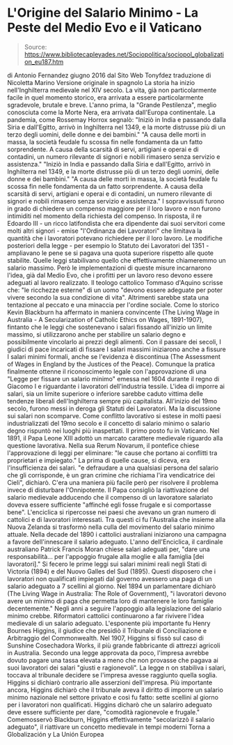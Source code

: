 # L'Origine del Salario Minimo - La Peste del Medio Evo e il Vaticano

> Source: https://www.bibliotecapleyades.net/Sociopolitica/sociopol_globalization_eu187.htm

di Antonio Fernandez
giugno 2016
dal Sito Web Tonyfdez
traduzione di Nicoletta Marino
Versione originale in spagnolo
La storia ha inizio nell'Inghilterra medievale nel XIV secolo. La vita, già non particolarmente facile in quel momento storico, era arrivata a essere particolarmente sgradevole, brutale e breve.
L'anno prima, la "Grande Pestilenza", meglio conosciuta come la Morte Nera, era arrivata dall'Europa continentale.
La pandemia, come Rossemay Horrox segnalò:
"Iniziò in India e passando dalla Siria e dall'Egitto, arrivò in Inghilterra nel 1349, e la morte distrusse più di un terzo degli uomini, delle donne e dei bambini." "A causa delle morti in massa, la società feudale fu scossa fin nelle fondamenta da un fatto sorprendente. A causa della scarsità di servi, artigiani e operai e di contadini, un numero rilevante di signori e nobili rimasero senza servizio e assistenza."
"Iniziò in India e passando dalla Siria e dall'Egitto, arrivò in Inghilterra nel 1349, e la morte distrusse più di un terzo degli uomini, delle donne e dei bambini."
"A causa delle morti in massa, la società feudale fu scossa fin nelle fondamenta da un fatto sorprendente.
A causa della scarsità di servi, artigiani e operai e di contadini, un numero rilevante di signori e nobili rimasero senza servizio e assistenza."
I sopravvissuti furono in grado di chiedere un compenso maggiore per il loro lavoro e non furono intimiditi nel momento della richiesta del compenso.
In risposta, il re Edoardo III - un ricco latifondista che era dipendente dai suoi servitori come molti altri signori - emise "l'Ordinanza dei Lavoratori" che limitava la quantità che i lavoratori potevano richiedere per il loro lavoro.
Le modifiche posteriori della legge - per esempio lo Statuto dei Lavoratori del 1351 - ampliavano le pene se si pagava una quota superiore rispetto alle quote stabilite.
Quelle leggi stabilivano quello che effettivamente chiameremmo un salario massimo. Però le implementazioni di queste misure incarnarono l'idea, già dal Medio Evo, che i profitti per un lavoro reso devono essere adeguati al lavoro realizzato.
Il teologo cattolico Tommaso d'Aquino scrisse che:
"le ricchezze esterne" di un uomo "devono essere adeguate per poter vivere secondo la sua condizione di vita".
Altrimenti sarebbe stata una tentazione al peccato e una minaccia per l'ordine sociale.
Come lo storico Kevin Blackburn ha affermato in maniera convincente (The Living Wage in Australia - A Secularization of Catholic Ethics on Wages, 1891-1907), fintanto che le leggi che sostenevano i salari fissando all'inizio un limite massimo, si utilizzarono anche per stabilire un salario degno e possibilmente vincolarlo ai prezzi degli alimenti.
Con il passare dei secoli, I giudici di pace incaricati di fissare I salari massimi iniziarono anche a fissure I salari minimi formali, anche se l'evidenza è discontinua (The Assessment of Wages in England by the Justices of the Peace).
Comunque la pratica finalmente ottenne il riconoscimento legale con l'approvazione di una "Legge per fissare un salario minimo" emessa nel 1604 durante il regno di Giacomo I e riguardante i lavoratori dell'industria tessile.
L'idea di imporre ai salari, sia un limite superiore o inferiore sarebbe caduto vittima delle tendenze liberali dell'Inghilterra sempre più capitalista.
All'inizio del 19mo secolo, furono messi in deroga gli Statuti dei Lavoratori. Ma la discussione sui salari non scomparve. Come conflitto lavorativo si estese in molti paesi industrializzati del 19mo secolo e il concetto di salario minimo o salario degno rispuntò nei luoghi più inaspettati.
Il primo posto fu in Vaticano. Nel 1891, il Papa Leone XIII adottò un marcato carattere medievale riguardo alla questione lavorativa.
Nella sua Rerum Novarum, il pontefice chiese l'approvazione di leggi per eliminare:
"le cause che portano ai conflitti tra proprietari e impiegato."
La prima di quelle cause, si diceva, era l'insufficienza dei salari.
"e defraudare a una qualsiasi persona del salario che gli corrisponde, è un gran crimine che richiama l'ira vendicatrice dei Cieli", dichiarò.
C'era una maniera più facile però per risolvere il problema invece di disturbare l'Onnipotente.
Il Papa consigliò la riattivazione del salario medievale adducendo che il compenso di un lavoratore salariato doveva essere sufficiente
"affinché egli fosse frugale e si comportasse bene".
L'enciclica si ripercosse nei paesi che avevano un gran numero di cattolici e di lavoratori interessati.
Tra questi ci fu l'Australia che insieme alla Nuova Zelanda si trasformò nella culla del movimento del salario minimo attuale. Nella decade del 1890 i cattolici australiani iniziarono una campagna a favore dell'innescare il salario adeguato.
L'anno dell'Enciclica, il cardinale australiano Patrick Francis Moran chiese salari adeguati per,
"dare una responsabilità... per l'appoggio frugale alla moglie e alla famiglia [dei lavoratori]."
Si fecero le prime leggi sui salari minimi reali negli Stati di Victoria (1894) e del Nuovo Galles del Sud (1895).
Questi disposero che i lavoratori non qualificati impiegati dal governo avessero una paga di un salario adeguato a 7 scellini al giorno.
Nel 1894 un parlamentare dichiarò (The Living Wage in Australia: The Role of Government),
"i lavoratori devono avere un minimo di paga che permetta loro di mantenere le loro famiglie decentemente."
Negli anni a seguire l'appoggio alla legislazione del salario minimo crebbe.
Riformatori cattolici continuarono a far rivivere l'idea medievale di un salario adeguato. L'esponente più importante fu Henry Bournes Higgins, il giudice che presidiò il Tribunale di Conciliazione e Arbitraggio del Commonwealth.
Nel 1907, Higgins si fissò sul caso di Sunshine Cosechadora Works, il più grande fabbricante di attrezzi agricoli in Australia.
Secondo una legge approvata da poco, l'impresa avrebbe dovuto pagare una tassa elevata a meno che non provasse che pagava ai suoi lavoratori dei salari "giusti e ragionevoli".
La legge n on stabiliva i salari, toccava al tribunale decidere se l'impresa avesse raggiunto quella soglia.
Higgins si dichiarò contrario alle asserzioni dell'impresa.
Più importante ancora, Higgins dichiarò che il tribunale aveva il diritto di imporre un salario minimo nazionale nel settore privato e così fu fatto:
sette scellini al giorno per i lavoratori non qualificati.
Higgins dicharò che un salariro adeguato deve essere sufficiente per dare,
"comodità ragionevole e frugale."
Comemosservò Blackburn, Higgins effettivamente "secolarizzò il salario adeguato", il riattivare un concetto medievale in tempi moderni
Torna a Globalización y La Unión Europea
